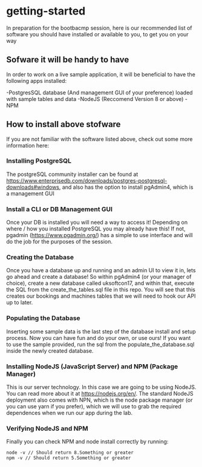 # getting-started

In preparation for the bootbacmp session, here is our recommended list of software you should have installed or available to you, to get you on your way

## Sofware it will be handy to have

In order to work on a live sample application, it will be beneficial to have the following apps installed:

-PostgresSQL database (And management GUI of your preference) loaded with sample tables and data
-NodeJS (Reccomend Version 8 or above)
-NPM

## How to install above stofware

If you are not familiar with the software listed above, check out some more information here:

### Installing PostgreSQL

The postgreSQL community installer can be found at https://www.enterprisedb.com/downloads/postgres-postgresql-downloads#windows, and also has the option to install pgAdmin4, which is a management GUI

### Install a CLI or DB Management GUI

Once your DB is installed you will need a way to access it! Depending on where / how you installed PostgreSQL you may already have this! If not, pgadmin (https://www.pgadmin.org/) has a simple to use interface and will do the job for the purposes of the session.

### Creating the Database

Once you have a database up and running and an admin UI to view it in, lets go ahead and create a database! So within pgAdmin4 (or your manager of choice), create a new database called uksoftcon17, and within that, execute the SQL from the create_the_tables.sql file in this repo. You will see that this creates our bookings and machines tables that we will need to hook our API up to later.

### Populating the Database

Inserting some sample data is the last step of the database install and setup process. Now you can have fun and do your own, or use ours! If you want to use the sample provided, run the sql from the populate_the_database.sql inside the newly created database.

### Installing NodeJS (JavaScript Server) and NPM (Package Manager)

This is our server technology. In this case we are going to be using NodeJS. You can read more about it at https://nodejs.org/en/. The standard NodeJS deployment also comes with NPN, which is the node package manager (or you can use yarn if you prefer), which we will use to grab the required dependences when we run our app during the lab.

### Verifying NodeJS and NPM

Finally you can check NPM and node install correctly by running:
```
node -v // Should return 8.Something or greater
npm -v // Should return 5.Something or greater
```
